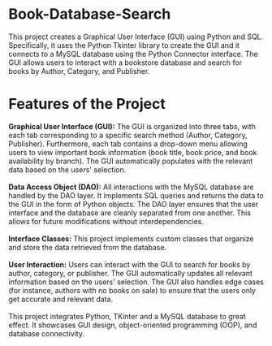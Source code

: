 # Book-Database-Search
This project creates a Graphical User Interface (GUI) using Python and SQL. Specifically, it uses the Python Tkinter library to create the GUI and it connects to a MySQL database using the Python Connector interface. The GUI allows users to interact with a bookstore database and search for books by Author, Category, and Publisher.

# Features of the Project
**Graphical User Interface (GUI):** The GUI is organized into three tabs, with each tab corresponding to a specific search method (Author, Category, Publisher). Furthermore, each tab contains a drop-down menu allowing users to view important book information (book title, book price, and book availability by branch). The GUI automatically populates with the relevant data based on the users' selection. <br /> <br />
**Data Access Object (DAO):** All interactions with the MySQL database are handled by the DAO layer. It implements SQL queries and returns the data to the GUI in the form of Python objects. The DAO layer ensures that the user interface and the database are cleanly separated from one another. This allows for future modifications without interdependencies. <br /> <br /> **Interface Classes:** This project implements custom classes that organize and store the data retrieved from the database. <br /> <br />
**User Interaction:** Users can interact with the GUI to search for books by author, category, or publisher. The GUI automatically updates all relevant information based on the users' selection. The GUI also handles edge cases (for instance, authors with no books on sale) to ensure that the users only get accurate and relevant data. <br /> <br />
This project integrates Python, TKinter and a MySQL database to great effect. It showcases GUI design, object-oriented programming (OOP), and database connectivity.

